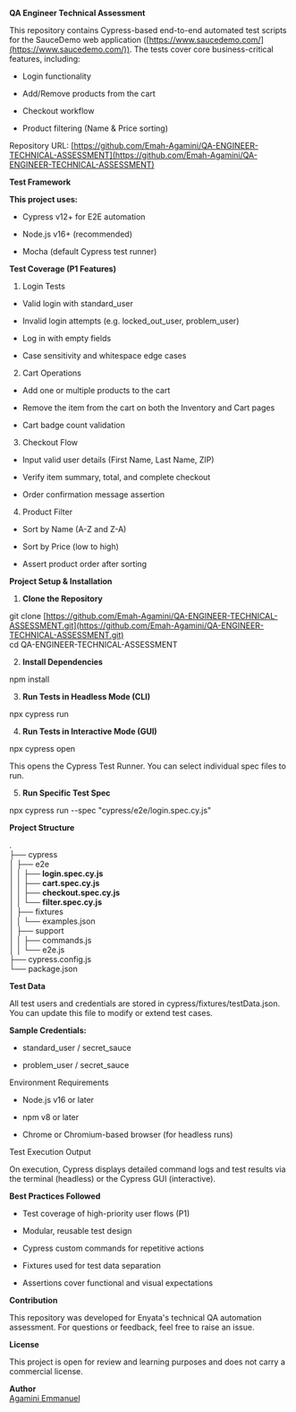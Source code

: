 **QA Engineer Technical Assessment**

This repository contains Cypress-based end-to-end automated test scripts for the SauceDemo web application ([https://www.saucedemo.com/](https://www.saucedemo.com/)). The tests cover core business-critical features, including:

* Login functionality

* Add/Remove products from the cart

* Checkout workflow

* Product filtering (Name & Price sorting)

Repository URL: [https://github.com/Emah-Agamini/QA-ENGINEER-TECHNICAL-ASSESSMENT](https://github.com/Emah-Agamini/QA-ENGINEER-TECHNICAL-ASSESSMENT)

**Test Framework**

**This project uses:**

* Cypress v12+ for E2E automation

* Node.js v16+ (recommended)

* Mocha (default Cypress test runner)

**Test Coverage (P1 Features)**

1. Login Tests

* Valid login with standard\_user

* Invalid login attempts (e.g. locked\_out\_user, problem\_user)

* Log in with empty fields

* Case sensitivity and whitespace edge cases

2. Cart Operations

* Add one or multiple products to the cart

* Remove the item from the cart on both the Inventory and Cart pages

* Cart badge count validation

3. Checkout Flow

* Input valid user details (First Name, Last Name, ZIP)

* Verify item summary, total, and complete checkout

* Order confirmation message assertion

4. Product Filter

* Sort by Name (A-Z and Z-A)

* Sort by Price (low to high)

* Assert product order after sorting

**Project Setup & Installation**

1. **Clone the Repository**

git clone [https://github.com/Emah-Agamini/QA-ENGINEER-TECHNICAL-ASSESSMENT.git](https://github.com/Emah-Agamini/QA-ENGINEER-TECHNICAL-ASSESSMENT.git)  
 cd QA-ENGINEER-TECHNICAL-ASSESSMENT

2. **Install Dependencies**

npm install

3. **Run Tests in Headless Mode (CLI)**

npx cypress run

4. **Run Tests in Interactive Mode (GUI)**

npx cypress open

This opens the Cypress Test Runner. You can select individual spec files to run.

5. **Run Specific Test Spec**

npx cypress run \--spec "cypress/e2e/login.spec.cy.js"

**Project Structure**

.  
 ├── cypress  
 │ ├── e2e  
 │ │ ├── **login.spec.cy.js**  
 │ │ ├── **cart.spec.cy.js**  
 │ │ ├── **checkout.spec.cy.js**  
 │ │ └── **filter.spec.cy.js**  
 │ ├── fixtures  
 │ │ └── examples.json  
 │ ├── support  
 │ │ ├── commands.js  
 │ │ └── e2e.js  
 ├── cypress.config.js  
 └── package.json

**Test Data**

All test users and credentials are stored in cypress/fixtures/testData.json. You can update this file to modify or extend test cases.

**Sample Credentials:**

* standard\_user / secret\_sauce

* problem\_user / secret\_sauce

Environment Requirements

* Node.js v16 or later

* npm v8 or later

* Chrome or Chromium-based browser (for headless runs)

Test Execution Output

On execution, Cypress displays detailed command logs and test results via the terminal (headless) or the Cypress GUI (interactive).

**Best Practices Followed**

* Test coverage of high-priority user flows (P1)

* Modular, reusable test design

* Cypress custom commands for repetitive actions

* Fixtures used for test data separation

* Assertions cover functional and visual expectations

**Contribution**

This repository was developed for Enyata's technical QA automation assessment. For questions or feedback, feel free to raise an issue.

**License**

This project is open for review and learning purposes and does not carry a commercial license.

**Author**  
[Agamini Emmanuel](https://www.linkedin.com/in/emmanuel-agamini/)

